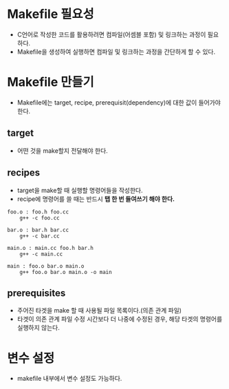 # Makefile 필요성

- C언어로 작성한 코드를 활용하려면 컴파일(어셈블 포함) 및 링크하는 과정이 필요하다.
- Makefile을 생성하여 실행하면 컴파일 및 링크하는 과정을 간단하게 할 수 있다.

# Makefile 만들기

- Makefile에는 target, recipe, prerequisit(dependency)에 대한 값이 들어가야 한다.

## target

- 어떤 것을 make할지 전달해야 한다.

## recipes

- target을 make할 때 실행할 명령어들을 작성한다.
- recipe에 명령어를 쓸 때는 반드시 **탭 한 번 들여쓰기 해야 한다.**

```linux
foo.o : foo.h foo.cc
    g++ -c foo.cc

bar.o : bar.h bar.cc
    g++ -c bar.cc

main.o : main.cc foo.h bar.h
    g++ -c main.cc

main : foo.o bar.o main.o
    g++ foo.o bar.o main.o -o main
```

## prerequisites

- 주어진 타겟을 make 할 때 사용될 파일 목록이다.(의존 관계 파일)
- 타겟이 의존 관계 파일 수정 시간보다 더 나중에 수정된 경우, 해당 타겟의 명령어를 실행하지 않는다.

# 변수 설정

- makefile 내부에서 변수 설정도 가능하다.